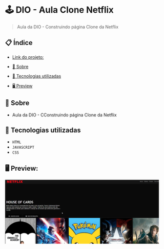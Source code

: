 # 🕹 DIO - Aula Clone Netflix
> Aula da DIO - Construindo página Clone da Netflix


## 📋 Índice
- [Link do projeto:](https://finandolopes.github.io/clone-netflix/)

- [📖 Sobre](#-Sobre)
- [🚀 Tecnologias utilizadas](#-Tecnologias-utilizadas)
- [🖥 Preview](#-Preview)

## 📖 Sobre
 - Aula da DIO - CConstruindo página Clone da Netflix

## 🚀 Tecnologias utilizadas
- `HTML`
- `JAVASCRIPT`
- `CSS`

## 🖥 Preview:

<p align="center">
  <img src="screenshot.png" title="screenshot" alt="screenshot do jogo">
</p>


   














